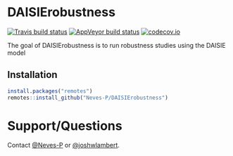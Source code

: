 # DAISIErobustness

<!-- badges: start -->
[![Travis build status](https://travis-ci.org/Neves-P/DAISIErobustness.svg?branch=master)](https://travis-ci.org/Neves-P/DAISIErobustness)
[![AppVeyor build status](https://ci.appveyor.com/api/projects/status/github/Neves-P/DAISIErobustness?branch=master&svg=true)](https://ci.appveyor.com/project/Neves-P/DAISIErobustness)
[![codecov.io](https://codecov.io/github/Neves-P/DAISIErobustness/coverage.svg?branch=master)](https://codecov.io/github/Neves-P/DAISIErobustness/branch/master)
<!-- badges: end -->

The goal of DAISIErobustness is to run robustness studies using the DAISIE model

## Installation

``` r
install.packages("remotes")
remotes::install_github("Neves-P/DAISIErobustness")
```

# Support/Questions
Contact [@Neves-P](https://github.com/Neves-P) or [@joshwlambert](https://github.com/joshwlambert).
